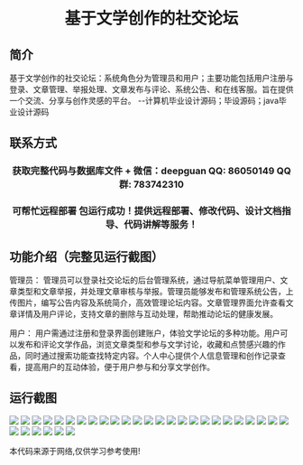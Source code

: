 <p><h1 align="center">基于文学创作的社交论坛</h1></p>

## 简介
基于文学创作的社交论坛：系统角色分为管理员和用户；主要功能包括用户注册与登录、文章管理、举报处理、文章发布与评论、系统公告、和在线客服。旨在提供一个交流、分享与创作灵感的平台。    --计算机毕业设计源码；毕设源码；java毕业设计源码


## 联系方式
<p><h3 align="center">获取完整代码与数据库文件 + 微信：deepguan QQ: 86050149 QQ群: 783742310</h3></p>
<p><h3 align="center">可帮忙远程部署 包运行成功！提供远程部署、修改代码、设计文档指导、代码讲解等服务！</h3></p>

## 功能介绍（完整见运行截图）
管理员： 管理员可以登录社交论坛的后台管理系统，通过导航菜单管理用户、文章类型和文章举报，并处理文章审核与举报。管理员能够发布和管理系统公告，上传图片，编写公告内容及系统简介，高效管理论坛内容。文章管理界面允许查看文章详情及用户评论，支持文章的删除与互动处理，帮助推动论坛的健康发展。

用户： 用户需通过注册和登录界面创建账户，体验文学论坛的多种功能。用户可以发布和评论文学作品，浏览文章类型和参与文学讨论，收藏和点赞感兴趣的作品，同时通过搜索功能查找特定内容。个人中心提供个人信息管理和创作记录查看，提高用户的互动体验，便于用户参与和分享文学创作。


## 运行截图
![](https://bs-1329754181.cos.ap-shanghai.myqcloud.com/spring/LiteraryCreationSocialForum/img/001.jpg)
![](https://bs-1329754181.cos.ap-shanghai.myqcloud.com/spring/LiteraryCreationSocialForum/img/002.jpg)
![](https://bs-1329754181.cos.ap-shanghai.myqcloud.com/spring/LiteraryCreationSocialForum/img/003.jpg)
![](https://bs-1329754181.cos.ap-shanghai.myqcloud.com/spring/LiteraryCreationSocialForum/img/004.jpg)
![](https://bs-1329754181.cos.ap-shanghai.myqcloud.com/spring/LiteraryCreationSocialForum/img/005.jpg)
![](https://bs-1329754181.cos.ap-shanghai.myqcloud.com/spring/LiteraryCreationSocialForum/img/006.jpg)
![](https://bs-1329754181.cos.ap-shanghai.myqcloud.com/spring/LiteraryCreationSocialForum/img/007.jpg)
![](https://bs-1329754181.cos.ap-shanghai.myqcloud.com/spring/LiteraryCreationSocialForum/img/008.jpg)
![](https://bs-1329754181.cos.ap-shanghai.myqcloud.com/spring/LiteraryCreationSocialForum/img/009.jpg)
![](https://bs-1329754181.cos.ap-shanghai.myqcloud.com/spring/LiteraryCreationSocialForum/img/010.jpg)
![](https://bs-1329754181.cos.ap-shanghai.myqcloud.com/spring/LiteraryCreationSocialForum/img/011.jpg)
![](https://bs-1329754181.cos.ap-shanghai.myqcloud.com/spring/LiteraryCreationSocialForum/img/012.jpg)
![](https://bs-1329754181.cos.ap-shanghai.myqcloud.com/spring/LiteraryCreationSocialForum/img/013.jpg)
![](https://bs-1329754181.cos.ap-shanghai.myqcloud.com/spring/LiteraryCreationSocialForum/img/014.jpg)
![](https://bs-1329754181.cos.ap-shanghai.myqcloud.com/spring/LiteraryCreationSocialForum/img/015.jpg)
![](https://bs-1329754181.cos.ap-shanghai.myqcloud.com/spring/LiteraryCreationSocialForum/img/016.jpg)
![](https://bs-1329754181.cos.ap-shanghai.myqcloud.com/spring/LiteraryCreationSocialForum/img/017.jpg)
![](https://bs-1329754181.cos.ap-shanghai.myqcloud.com/spring/LiteraryCreationSocialForum/img/018.jpg)
![](https://bs-1329754181.cos.ap-shanghai.myqcloud.com/spring/LiteraryCreationSocialForum/img/019.jpg)
![](https://bs-1329754181.cos.ap-shanghai.myqcloud.com/spring/LiteraryCreationSocialForum/img/020.jpg)
![](https://bs-1329754181.cos.ap-shanghai.myqcloud.com/spring/LiteraryCreationSocialForum/img/021.jpg)
![](https://bs-1329754181.cos.ap-shanghai.myqcloud.com/spring/LiteraryCreationSocialForum/img/022.jpg)
![](https://bs-1329754181.cos.ap-shanghai.myqcloud.com/spring/LiteraryCreationSocialForum/img/023.jpg)
![](https://bs-1329754181.cos.ap-shanghai.myqcloud.com/spring/LiteraryCreationSocialForum/img/024.jpg)
![](https://bs-1329754181.cos.ap-shanghai.myqcloud.com/spring/LiteraryCreationSocialForum/img/025.jpg)
![](https://bs-1329754181.cos.ap-shanghai.myqcloud.com/spring/LiteraryCreationSocialForum/img/026.jpg)
![](https://bs-1329754181.cos.ap-shanghai.myqcloud.com/spring/LiteraryCreationSocialForum/img/027.jpg)
![](https://bs-1329754181.cos.ap-shanghai.myqcloud.com/spring/LiteraryCreationSocialForum/img/028.jpg)
![](https://bs-1329754181.cos.ap-shanghai.myqcloud.com/spring/LiteraryCreationSocialForum/img/029.jpg)
![](https://bs-1329754181.cos.ap-shanghai.myqcloud.com/spring/LiteraryCreationSocialForum/img/030.jpg)
![](https://bs-1329754181.cos.ap-shanghai.myqcloud.com/spring/LiteraryCreationSocialForum/img/031.jpg)

<p>本代码来源于网络,仅供学习参考使用!</p>

